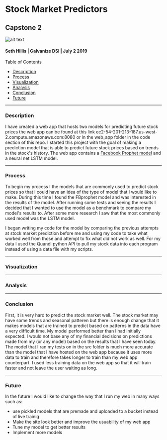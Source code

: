 # Stock Market Predictors
## Capstone 2

![alt text](https://github.com/shillis17/Stock_Market_Predictors/blob/master/img/head.png)
 #### Seth Hillis | Galvanize DSI | July 2 2019
 
 Table of Contents
<!--ts-->
 * [Description](#description)
 * [Process](#process)
 * [Visualization](#visualization)
 * [Analysis](#analysis)
 * [Conclusion](#conclusion)
 * [Future](#future)
<!--te-->
****

### Description
I have created a web app that hosts two models for predicting future stock prices the web app can be found at this link ec2-54-201-213-187.us-west-2.compute.amazonaws.com:8080 or in the web_app folder in the code section of this repo. I started this project with the goal of making a prediction model that is able to predict future stock prices based on trends in the stock's history. The web app contains a [Facebook Prophet model](https://facebook.github.io/prophet/) and a neural net LSTM model.
****
### Process

To begin my process I the models that are commonly used to predict stock prices so that I could have an idea of the type of model that I would like to make. During this time I found the FBprophet model and was interested in the results of the model. After running some tests and seeing the results I decided that I wanted to use the model as a benchmark to compare my model's results to. After some more research I saw that the most commonly used model was the LSTM model.

I began writing my code for the model by comparing the previous attempts at stock market prediction before me and using my code to take what worked well from those and attempt to fix what did not work as well. For my data I used the Quandl python API to pull my stock data into each program instead of using a data file with my scripts.
***
### Visualization
***
### Analysis

***
### Conclusion
First, it is very hard to predict the stock market well. The stock market may have some trends and seasonal patteren but there is enough change that it makes models that are trained to predict based on patterns in the data have a very difficult time. My model performed better than I had initially expected.
I would not base any of my financial decisions on predictions made from my (or any model) based on the results that I have seen today. 
The model that I ran my tests on in the src folder is much more accurate than the model that I have hosted on the web app because it uses more data to train and therefore takes longer to train than my web app counterpart. I used less training data on the web app so that it will train faster and not leave the user waiting as long.
***
### Future
In the future I would like to change the way that I run my web in many ways such as:
* use pickled models that are premade and uploaded to a bucket instead of live trainig 
* Make the site look better and improve the usuability of my web app
* Tune my model to get better results
* Implement more models

